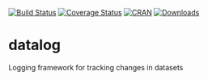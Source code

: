 [![Build Status](https://travis-ci.org/data-cleaning/datalog.svg?branch=master)](https://travis-ci.org/data-cleaning/datalog)
[![Coverage Status](https://coveralls.io/repos/data-cleaning/datalog/badge.svg?branch=master&service=github)](https://coveralls.io/github/data-cleaning/datalog?branch=master)
[![CRAN](http://www.r-pkg.org/badges/version/datalog)](http://cran.r-project.org/package=datalog/)
[![Downloads](http://cranlogs.r-pkg.org/badges/datalog)](http://www.r-pkg.org/pkg/datalog) 

# datalog
Logging framework for tracking changes in datasets

